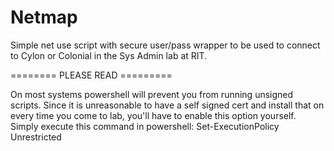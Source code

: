 Netmap
======

Simple net use script with secure user/pass wrapper to be used to connect to Cylon or Colonial in the Sys Admin lab at RIT.


======== PLEASE READ =========

On most systems powershell will prevent you from
running unsigned scripts. Since it is unreasonable
to have a self signed cert and install that on every
time you come to lab, you'll have to enable this
option yourself. Simply execute this command in powershell:
Set-ExecutionPolicy Unrestricted
